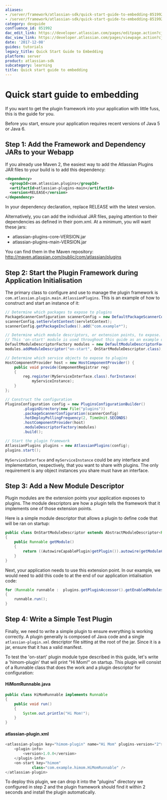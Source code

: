 ```yaml
---
aliases:
- /server/framework/atlassian-sdk/quick-start-guide-to-embedding-851992.html
- /server/framework/atlassian-sdk/quick-start-guide-to-embedding-851992.md
category: devguide
confluence_id: 851992
dac_edit_link: https://developer.atlassian.com/pages/editpage.action?cjm=wozere&pageId=851992
dac_view_link: https://developer.atlassian.com/pages/viewpage.action?cjm=wozere&pageId=851992
date: '2017-12-08'
guides: tutorials
legacy_title: Quick Start Guide to Embedding
platform: server
product: atlassian-sdk
subcategory: learning
title: Quick start guide to embedding
---
```

# Quick start guide to embedding

If you want to get the plugin framework into your application with little fuss, this is the guide for you.

Before you start, ensure your application requires recent versions of Java 5 or Java 6.

## Step 1: Add the Framework and Dependency JARs to your Webapp

If you already use Maven 2, the easiest way to add the Atlassian Plugins JAR files to your build is to add this dependency:

``` xml
<dependency>
  <groupId>com.atlassian.plugins</groupId>
  <artifactId>atlassian-plugins-main</artifactId>
  <version>RELEASE</version>
</dependency>
```

In your dependency declaration, replace RELEASE with the latest version.

Alternatively, you can add the individual JAR files, paying attention to their dependencies as defined in their pom.xml. At a minimum, you will want these jars:

-   atlassian-plugins-core-VERSION.jar
-   atlassian-plugins-main-VERSION.jar

You can find them in the Maven repository: <a href="http://maven.atlassian.com/public/com/atlassian/plugins" class="uri external-link">http://maven.atlassian.com/public/com/atlassian/plugins</a>

## Step 2: Start the Plugin Framework during Application Initialisation

The primary class to configure and use to manage the plugin framework is `com.atlassian.plugin.main.AtlassianPlugins`. This is an example of how to construct and start an instance of it:

``` java
// Determine which packages to expose to plugins
PackageScannerConfiguration scannerConfig = new DefaultPackageScannerConfiguration();
scannerConfig.setServletContext(servletContext);
scannerConfig.getPackageIncludes().add("com.example*");

// Determine which module descriptors, or extension points, to expose.
// This 'on-start' module is used throughout this guide as an example only
DefaultModuleDescriptorFactory modules = new DefaultModuleDescriptorFactory(new DefaultHostContainer());
modules.addModuleDescriptor("on-start", OnStartModuleDescriptor.class);

// Determine which service objects to expose to plugins
HostComponentProvider host = new HostComponentProvider() {
    public void provide(ComponentRegistrar reg)
    {
        reg.register(MyServiceInterface.class).forInstance(
            myServiceInstance);
    }
};

// Construct the configuration
PluginsConfiguration config = new PluginsConfigurationBuilder()
        .pluginDirectory(new File("plugins"))
        .packageScannerConfiguration(scannerConfig)
        .hotDeployPollingFrequency(2, TimeUnit.SECONDS)
        .hostComponentProvider(host)
        .moduleDescriptorFactory(modules)
        .build();

// Start the plugin framework
AtlassianPlugins plugins = new AtlassianPlugins(config);
plugins.start();
```

`MyServiceInterface` and `myServiceInstance` could be any interface and implementation, respectively, that you want to share with plugins. The only requirement is any object instances you share must have an interface.

## Step 3: Add a New Module Descriptor

Plugin modules are the extension points your application exposes to plugins. The module descriptors are how a plugin tells the framework that it implements one of those extension points.

Here is a simple module descriptor that allows a plugin to define code that will be ran on startup:

``` java
public class OnStartModuleDescriptor extends AbstractModuleDescriptor<Runnable>
{
    public Runnable getModule()
    {
        return ((AutowireCapablePlugin)getPlugin()).autowire(getModuleClass());
    }
}
```

Next, your application needs to use this extension point. In our example, we would need to add this code to at the end of our application intialisation code:

``` java
for (Runnable runnable :  plugins.getPluginAccessor().getEnabledModulesByClass(Runnable.class))
{
    runnable.run();
}
```

## Step 4: Write a Simple Test Plugin

Finally, we need to write a simple plugin to ensure everything is working correctly. A plugin generally is composed of Java code and a single `atlassian-plugin.xml` descriptor file sitting at the root of the jar. Since it is a jar, ensure that it has a valid manifest.

To test the 'on-start' plugin module type described in this guide, let's write a 'himom-plugin' that will print "Hi Mom!" on startup. This plugin will consist of a Runnable class that does the work and a plugin descriptor for configuration:

#### HiMomRunnable.java

``` java
public class HiMomRunnable implements Runnable
{
    public void run()
    {
        System.out.println("Hi Mom!");
    }
}
```

#### atlassian-plugin.xml

``` java
<atlassian-plugin key="himom-plugin" name="Hi Mom" plugins-version="2">
    <plugin-info>
        <version>1.0.0</version>
    </plugin-info>
    <on-start key="himom"
            class="com.example.himom.HiMomRunnable" />
</atlassian-plugin>
```

To deploy this plugin, we can drop it into the "plugins" directory we configured in step 2 and the plugin framework should find it within 2 seconds and install the plugin automatically.












































































































































































































































































































